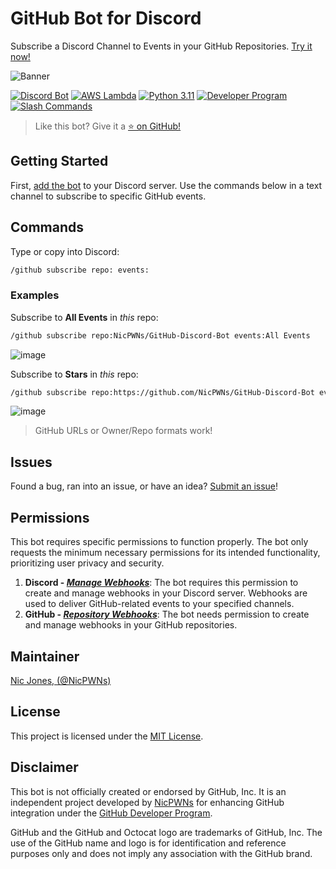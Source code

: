 # GitHub Bot for Discord

Subscribe a Discord Channel to Events in your GitHub Repositories. [Try it now!](https://discord.com/api/oauth2/authorize?client_id=1096576031093174334&permissions=536870912&scope=bot)

![Banner](https://github.com/NicPWNs/GitHub-Discord-Bot/assets/23003787/49c595ee-8b4b-47d1-9eb9-74c69a5ee94a)

[![Discord Bot](https://img.shields.io/badge/Get%20the%20Bot-5865F2?style=for-the-badge&logo=discord&logoColor=white)](https://discord.com/api/oauth2/authorize?client_id=1096576031093174334&permissions=536870912&scope=bot)
[![AWS Lambda](https://img.shields.io/badge/Serverless-FF9900?style=for-the-badge&logoColor=white&logo=awslambda)](https://aws.amazon.com/lambda/)
[![Python 3.11](https://img.shields.io/badge/Python%203.11-3776AB?style=for-the-badge&logoColor=white&logo=python)](https://www.python.org/downloads/release/python-3117/)
[![Developer Program](https://img.shields.io/badge/Developer%20Program-181717?style=for-the-badge&logoColor=white&logo=github)](https://docs.github.com/en/get-started/exploring-integrations/github-developer-program)
[![Slash Commands](https://img.shields.io/badge/Slash%20Commands-5865F2?style=for-the-badge&logoColor=white&logo=slashdot)](https://discord.com/blog/slash-commands-are-here)

> Like this bot? Give it a [⭐ on GitHub!](https://github.com/NicPWNs/github-discord-bot)

## Getting Started

First, [add the bot](https://discord.com/api/oauth2/authorize?client_id=1096576031093174334&permissions=536870912&scope=bot) to your Discord server. Use the commands below in a text channel to subscribe to specific GitHub events.

## Commands

Type or copy into Discord:

```bash
/github subscribe repo: events:
```

### Examples

Subscribe to **All Events** in _this_ repo:

```bash
/github subscribe repo:NicPWNs/GitHub-Discord-Bot events:All Events
```

![image](https://github.com/NicPWNs/GitHub-Discord-Bot/assets/23003787/9a787c88-5717-40a5-adfb-034c064a5a0e)

Subscribe to **Stars** in _this_ repo:

```bash
/github subscribe repo:https://github.com/NicPWNs/GitHub-Discord-Bot events:Stars
```

![image](https://github.com/NicPWNs/GitHub-Discord-Bot/assets/23003787/4605785c-c0e3-457f-bfc2-4af92b0f4498)

> GitHub URLs or Owner/Repo formats work!

## Issues

Found a bug, ran into an issue, or have an idea? [Submit an issue](https://github.com/NicPWNs/GitHub-Discord-Bot/issues/new/choose)!

## Permissions

This bot requires specific permissions to function properly. The bot only requests the minimum necessary permissions for its intended functionality, prioritizing user privacy and security.

1. **Discord - [_Manage Webhooks_](https://discord.com/developers/docs/topics/permissions#permissions)**: The bot requires this permission to create and manage webhooks in your Discord server. Webhooks are used to deliver GitHub-related events to your specified channels.
2. **GitHub - [_Repository Webhooks_](https://docs.github.com/en/rest/authentication/permissions-required-for-github-apps#repository-permissions-for-webhooks)**: The bot needs permission to create and manage webhooks in your GitHub repositories.

## Maintainer

[Nic Jones, (@NicPWNs)](https://github.com/NicPWNs)

## License

This project is licensed under the [MIT License](./LICENSE).

## Disclaimer

This bot is not officially created or endorsed by GitHub, Inc. It is an independent project developed by [NicPWNs](https://github.com/NicPWNs) for enhancing GitHub integration under the [GitHub Developer Program](https://docs.github.com/en/get-started/exploring-integrations/github-developer-program).

GitHub and the GitHub and Octocat logo are trademarks of GitHub, Inc. The use of the GitHub name and logo is for identification and reference purposes only and does not imply any association with the GitHub brand.
